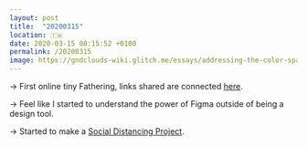 ```yaml
---
layout: post
title:  "20200315"
location: 🇹🇼
date: 2020-03-15 00:15:52 +0100
permalink: /20200315
image: https://gndclouds-wiki.glitch.me/essays/addressing-the-color-space.html
---
```



→  First online tiny Fathering, links shared are connected [here]( https://www.are.na/tiny-factories/1-online-tiny-gathering-uhm3uo9ssvm).

→  Feel like I started to understand the power of Figma outside of being a design tool.

→  Started to make a [Social Distancing Project](https://socialdistancing.works).